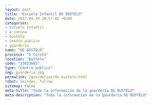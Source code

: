 ```yaml
---
layout: post
title: "Escuela Infantil DE BUSTELO"
date: 2017-09-20 20:57:05 +0200
categories:
- Escuela Infantil
- a-coruna
- bustelo
- Centro público
- guarderia
name: "DE BUSTELO"
province: "A Coruña"
location: "Bustelo"
code: "15023685"
type: "Centro público"
img: guarderia.jpg
permalink: /guarderias/de-bustelo.html
robot: noindex, follow
sitemap: false
meta-title: "Toda la información de la guardería DE BUSTELO"
meta-description: "Toda la información de la guardería DE BUSTELO"
---
```

